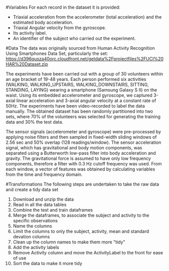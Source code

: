 #Variables
For each record in the dataset it is provided: 
- Triaxial acceleration from the accelerometer (total acceleration) and the estimated body acceleration. 
- Triaxial Angular velocity from the gyroscope. 
- Its activity label. 
- An identifier of the subject who carried out the experiment.

#Data
The data was originally sourced from Human Activity Recognition Using Smartphones Data Set, particularly the set: https://d396qusza40orc.cloudfront.net/getdata%2Fprojectfiles%2FUCI%20HAR%20Dataset.zip

The experiments have been carried out with a group of 30 volunteers within an age bracket of 19-48 years. Each person performed six activities (WALKING, WALKING_UPSTAIRS, WALKING_DOWNSTAIRS, SITTING, STANDING, LAYING) wearing a smartphone (Samsung Galaxy S II) on the waist. Using its embedded accelerometer and gyroscope, we captured 3-axial linear acceleration and 3-axial angular velocity at a constant rate of 50Hz. The experiments have been video-recorded to label the data manually. The obtained dataset has been randomly partitioned into two sets, where 70% of the volunteers was selected for generating the training data and 30% the test data. 

The sensor signals (accelerometer and gyroscope) were pre-processed by applying noise filters and then sampled in fixed-width sliding windows of 2.56 sec and 50% overlap (128 readings/window). The sensor acceleration signal, which has gravitational and body motion components, was separated using a Butterworth low-pass filter into body acceleration and gravity. The gravitational force is assumed to have only low frequency components, therefore a filter with 0.3 Hz cutoff frequency was used. From each window, a vector of features was obtained by calculating variables from the time and frequency domain.

#Transformations
The following steps are undertaken to take the raw data and create a tidy data set<br>
1. Download and unzip the data<br>
2. Read in all the data tables<br>
3. Combine the test and train dataframes<br>
4. Merge the dataframes, to associate the subject and activity to the specific observations<br>
5. Name the columns<br>
6. Limit the columns to only the subject, activity, mean and standard devation columns<br>
7. Clean up the column names to make them more "tidy"<br>
8. Add the activity labels<br>
9. Remove Activity column and move the ActivityLabel to the front for ease of use<br>
10. Sort the data to make it more tidy<br>
